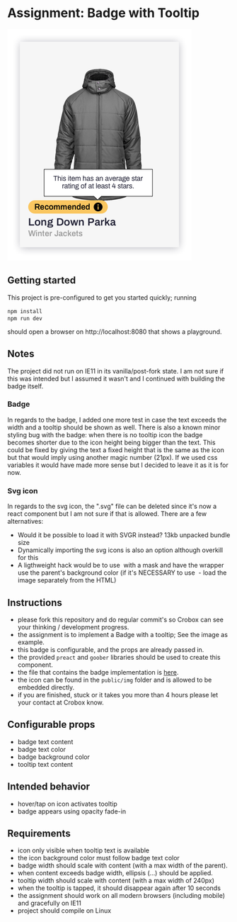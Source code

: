# Assignment: Badge with Tooltip

![Assignment](assignment.png)

## Getting started
This project is pre-configured to get you started quickly; running
```
npm install
npm run dev
```
should open a browser on http://localhost:8080 that shows a playground.

## Notes
The project did not run on IE11 in its vanilla/post-fork state. I am not sure if this was intended but I assumed it wasn't and I continued with building the badge itself.

### Badge
In regards to the badge, I added one more test in case the text exceeds the width and a tooltip should be shown as well.
There is also a known minor styling bug with the badge: when there is no tooltip icon the badge becomes shorter due to the icon height being bigger than the text. This could be fixed by giving the text a fixed height that is the same as the icon but that would imply using another magic number (21px). If we used css variables it would have made more sense but I decided to leave it as it is for now.

### Svg icon
In regards to the svg icon, the ".svg" file can be deleted since it's now a react component but I am not sure if that is allowed.
There are a few alternatives:
- Would it be possible to load it with SVGR instead? 13kb unpacked bundle size
- Dynamically importing the svg icons is also an option although overkill for this
- A ligthweight hack would be to use <img> with a mask and have the wrapper use the parent's background color (if it's NECESSARY to use <img> - load the image separately from the HTML)

## Instructions
- please fork this repository and do regular commit's so Crobox can see your thinking / development progress.
- the assignment is to implement a Badge with a tooltip; See the image as example.
- this badge is configurable, and the props are already passed in.
- the provided `preact` and `goober` libraries should be used to create this component.
- the file that contains the badge implementation is [here](src/badge/index.js).
- the icon can be found in the `public/img` folder and is allowed to be embedded directly.
- if you are finished, stuck or it takes you more than 4 hours please let your contact at Crobox know.

## Configurable props
- badge text content
- badge text color
- badge background color
- tooltip text content

## Intended behavior
- hover/tap on icon activates tooltip
- badge appears using opacity fade-in

## Requirements
- icon only visible when tooltip text is available
- the icon background color must follow badge text color
- badge width should scale with content (with a max width of the parent).
- when content exceeds badge width, ellipsis (…) should be applied.
- tooltip width should scale with content (with a max width of 240px)
- when the tooltip is tapped, it should disappear again after 10 seconds
- the assignment should work on all modern browsers (including mobile) and gracefully on IE11
- project should compile on Linux


